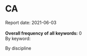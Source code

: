 <h1>CA</h1>Report date: 2021-06-03<br><br><b>Overall frequency of all keywords:</b> 0<br>By keyword:<ul></ul>By discipline